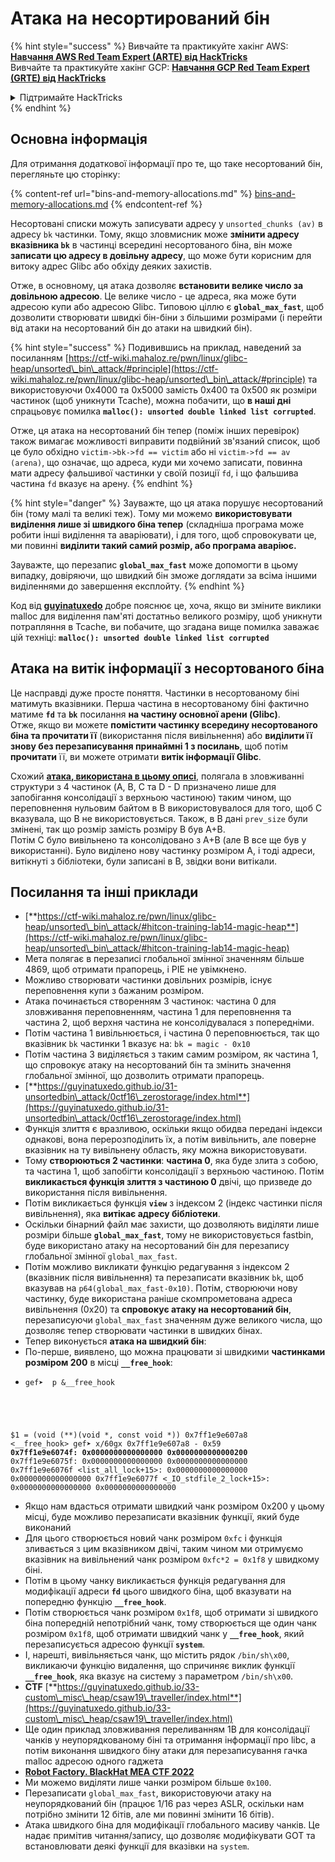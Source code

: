 # Атака на несортирований бін

{% hint style="success" %}
Вивчайте та практикуйте хакінг AWS: <img src="/.gitbook/assets/arte.png" alt="" data-size="line">[**Навчання AWS Red Team Expert (ARTE) від HackTricks**](https://training.hacktricks.xyz/courses/arte)<img src="/.gitbook/assets/arte.png" alt="" data-size="line">\
Вивчайте та практикуйте хакінг GCP: <img src="/.gitbook/assets/grte.png" alt="" data-size="line">[**Навчання GCP Red Team Expert (GRTE) від HackTricks**<img src="/.gitbook/assets/grte.png" alt="" data-size="line">](https://training.hacktricks.xyz/courses/grte)

<details>

<summary>Підтримайте HackTricks</summary>

* Перевірте [**плани підписки**](https://github.com/sponsors/carlospolop)!
* **Приєднуйтесь до** 💬 [**групи Discord**](https://discord.gg/hRep4RUj7f) або [**групи Telegram**](https://t.me/peass) або **слідкуйте** за нами на **Twitter** 🐦 [**@hacktricks\_live**](https://twitter.com/hacktricks\_live)**.**
* **Поширюйте хакерські трюки, надсилаючи PR до** [**HackTricks**](https://github.com/carlospolop/hacktricks) та [**HackTricks Cloud**](https://github.com/carlospolop/hacktricks-cloud) репозиторіїв на GitHub.

</details>
{% endhint %}

## Основна інформація

Для отримання додаткової інформації про те, що таке несортований бін, перегляньте цю сторінку:

{% content-ref url="bins-and-memory-allocations.md" %}
[bins-and-memory-allocations.md](bins-and-memory-allocations.md)
{% endcontent-ref %}

Несортовані списки можуть записувати адресу у `unsorted_chunks (av)` в адресу `bk` частинки. Тому, якщо зловмисник може **змінити адресу вказівника `bk`** в частинці всередині несортованого біна, він може **записати цю адресу в довільну адресу**, що може бути корисним для витоку адрес Glibc або обхіду деяких захистів.

Отже, в основному, ця атака дозволяє **встановити велике число за довільною адресою**. Це велике число - це адреса, яка може бути адресою купи або адресою Glibc. Типовою ціллю є **`global_max_fast`**, щоб дозволити створювати швидкі бін-біни з більшими розмірами (і перейти від атаки на несортований бін до атаки на швидкий бін).

{% hint style="success" %}
Подивившись на приклад, наведений за посиланням [https://ctf-wiki.mahaloz.re/pwn/linux/glibc-heap/unsorted\_bin\_attack/#principle](https://ctf-wiki.mahaloz.re/pwn/linux/glibc-heap/unsorted\_bin\_attack/#principle) та використовуючи 0x4000 та 0x5000 замість 0x400 та 0x500 як розміри частинок (щоб уникнути Tcache), можна побачити, що **в наші дні** спрацьовує помилка **`malloc(): unsorted double linked list corrupted`**.

Отже, ця атака на несортований бін тепер (поміж інших перевірок) також вимагає можливості виправити подвійний зв'язаний список, щоб це було обхідно `victim->bk->fd == victim` або ні `victim->fd == av (arena)`, що означає, що адреса, куди ми хочемо записати, повинна мати адресу фальшивої частинки у своїй позиції `fd`, і що фальшива частина `fd` вказує на арену.
{% endhint %}

{% hint style="danger" %}
Зауважте, що ця атака порушує несортований бін (тому малі та великі теж). Тому ми можемо **використовувати виділення лише зі швидкого біна тепер** (складніша програма може робити інші виділення та аваріювати), і для того, щоб спровокувати це, ми повинні **виділити такий самий розмір, або програма аваріює.**

Зауважте, що перезапис **`global_max_fast`** може допомогти в цьому випадку, довіряючи, що швидкий бін зможе доглядати за всіма іншими виділеннями до завершення експлойту.
{% endhint %}

Код від [**guyinatuxedo**](https://guyinatuxedo.github.io/31-unsortedbin\_attack/unsorted\_explanation/index.html) добре пояснює це, хоча, якщо ви зміните виклики malloc для виділення пам'яті достатньо великого розміру, щоб уникнути потрапляння в Tcache, ви побачите, що згадана вище помилка заважає цій техніці: **`malloc(): unsorted double linked list corrupted`**

## Атака на витік інформації з несортованого біна

Це насправді дуже просте поняття. Частинки в несортованому біні матимуть вказівники. Перша частина в несортованому біні фактично матиме **`fd`** та **`bk`** посилання **на частину основної арени (Glibc)**.\
Отже, якщо ви можете **помістити частинку всередину несортованого біна та прочитати її** (використання після вивільнення) або **виділити її знову без перезаписування принаймні 1 з посилань**, щоб потім **прочитати** її, ви можете отримати **витік інформації Glibc**.

Схожий [**атака, використана в цьому описі**](https://guyinatuxedo.github.io/33-custom\_misc\_heap/csaw18\_alienVSsamurai/index.html), полягала в зловживанні структури з 4 частинок (A, B, C та D - D призначено лише для запобігання консолідації з верхньою частиною) таким чином, що переповнення нульовим байтом в B використовувалося для того, щоб C вказувала, що B не використовується. Також, в B дані `prev_size` були змінені, так що розмір замість розміру B був A+B.\
Потім C було вивільнено та консолідовано з A+B (але B все ще був у використанні). Було виділено нову частинку розміром A, і тоді адреси, витікнуті з бібліотеки, були записані в B, звідки вони витікали.

## Посилання та інші приклади

* [**https://ctf-wiki.mahaloz.re/pwn/linux/glibc-heap/unsorted\_bin\_attack/#hitcon-training-lab14-magic-heap**](https://ctf-wiki.mahaloz.re/pwn/linux/glibc-heap/unsorted\_bin\_attack/#hitcon-training-lab14-magic-heap)
* Мета полягає в перезаписі глобальної змінної значенням більше 4869, щоб отримати прапорець, і PIE не увімкнено.
* Можливо створювати частинки довільних розмірів, існує переповнення купи з бажаним розміром.
* Атака починається створенням 3 частинок: частина 0 для зловживання переповненням, частина 1 для переповнення та частина 2, щоб верхня частина не консолідувалася з попередніми.
* Потім частина 1 вивільнюється, і частина 0 переповнюється, так що вказівник `bk` частинки 1 вказує на: `bk = magic - 0x10`
* Потім частина 3 виділяється з таким самим розміром, як частина 1, що спровокує атаку на несортований бін та змінить значення глобальної змінної, що дозволить отримати прапорець.
* [**https://guyinatuxedo.github.io/31-unsortedbin\_attack/0ctf16\_zerostorage/index.html**](https://guyinatuxedo.github.io/31-unsortedbin\_attack/0ctf16\_zerostorage/index.html)
* Функція злиття є вразливою, оскільки якщо обидва передані індекси однакові, вона перерозподілить їх, а потім вивільнить, але поверне вказівник на ту вивільнену область, яку можна використовувати.
* Тому **створюються 2 частинки**: **частина 0**, яка буде злита з собою, та частина 1, щоб запобігти консолідації з верхньою частиною. Потім **викликається функція злиття з частиною 0** двічі, що призведе до використання після вивільнення.
* Потім викликається функція **`view`** з індексом 2 (індекс частинки після вивільнення), яка **витікає адресу бібліотеки**.
* Оскільки бінарний файл має захисти, що дозволяють виділяти лише розміри більше **`global_max_fast`**, тому не використовується fastbin, буде використано атаку на несортований бін для перезапису глобальної змінної `global_max_fast`.
* Потім можливо викликати функцію редагування з індексом 2 (вказівник після вивільнення) та перезаписати вказівник `bk`, щоб вказував на `p64(global_max_fast-0x10)`. Потім, створюючи нову частинку, буде використана раніше скомпрометована адреса вивільнення (0x20) та **спровокує атаку на несортований бін**, перезаписуючи `global_max_fast` значенням дуже великого числа, що дозволяє тепер створювати частинки в швидких бінах.
* Тепер виконується **атака на швидкий бін**:
* По-перше, виявлено, що можна працювати зі швидкими **частинками розміром 200** в місці **`__free_hook`**:
* <pre class="language-c"><code class="lang-c">gef➤  p &#x26;__free_hook
$1 = (void (**)(void *, const void *)) 0x7ff1e9e607a8 &#x3C;__free_hook>
gef➤  x/60gx 0x7ff1e9e607a8 - 0x59
<strong>0x7ff1e9e6074f: 0x0000000000000000      0x0000000000000200
</strong>0x7ff1e9e6075f: 0x0000000000000000      0x0000000000000000
0x7ff1e9e6076f &#x3C;list_all_lock+15>:      0x0000000000000000      0x0000000000000000
0x7ff1e9e6077f &#x3C;_IO_stdfile_2_lock+15>: 0x0000000000000000      0x0000000000000000
</code></pre>
* Якщо нам вдасться отримати швидкий чанк розміром 0x200 у цьому місці, буде можливо перезаписати вказівник функції, який буде виконаний
* Для цього створюється новий чанк розміром `0xfc` і функція зливається з цим вказівником двічі, таким чином ми отримуємо вказівник на вивільнений чанк розміром `0xfc*2 = 0x1f8` у швидкому біні.
* Потім в цьому чанку викликається функція редагування для модифікації адреси **`fd`** цього швидкого біна, щоб вказувати на попередню функцію **`__free_hook`**.
* Потім створюється чанк розміром `0x1f8`, щоб отримати зі швидкого біна попередній непотрібний чанк, тому створюється ще один чанк розміром `0x1f8`, щоб отримати швидкий чанк у **`__free_hook`**, який перезаписується адресою функції **`system`**.
* І, нарешті, вивільняється чанк, що містить рядок `/bin/sh\x00`, викликаючи функцію видалення, що спричиняє виклик функції **`__free_hook`**, яка вказує на систему з параметром `/bin/sh\x00`.
* **CTF** [**https://guyinatuxedo.github.io/33-custom\_misc\_heap/csaw19\_traveller/index.html**](https://guyinatuxedo.github.io/33-custom\_misc\_heap/csaw19\_traveller/index.html)
* Ще один приклад зловживання переливанням 1B для консолідації чанків у неупорядкованому біні та отримання інформації про libc, а потім виконання швидкого біну атаки для перезаписування гачка malloc адресою одного гаджета
* [**Robot Factory. BlackHat MEA CTF 2022**](https://7rocky.github.io/en/ctf/other/blackhat-ctf/robot-factory/)
* Ми можемо виділяти лише чанки розміром більше `0x100`.
* Перезаписати `global_max_fast`, використовуючи атаку на неупорядкований бін (працює 1/16 раз через ASLR, оскільки нам потрібно змінити 12 бітів, але ми повинні змінити 16 бітів).
* Атака швидкого біна для модифікації глобального масиву чанків. Це надає примітив читання/запису, що дозволяє модифікувати GOT та встановлювати деякі функції для вказівки на `system`.
